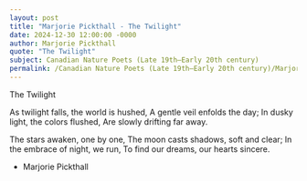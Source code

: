 ```yaml
---
layout: post
title: "Marjorie Pickthall - The Twilight"
date: 2024-12-30 12:00:00 -0000
author: Marjorie Pickthall
quote: "The Twilight"
subject: Canadian Nature Poets (Late 19th–Early 20th century)
permalink: /Canadian Nature Poets (Late 19th–Early 20th century)/Marjorie Pickthall/Marjorie Pickthall - The Twilight
---
```


The Twilight

As twilight falls, the world is hushed,
A gentle veil enfolds the day;
In dusky light, the colors flushed,
Are slowly drifting far away.

The stars awaken, one by one,
The moon casts shadows, soft and clear;
In the embrace of night, we run,
To find our dreams, our hearts sincere.

- Marjorie Pickthall
